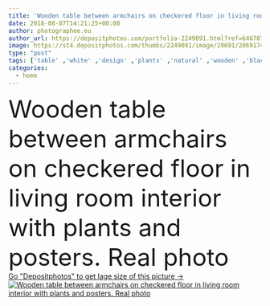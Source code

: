 ```yaml
---
title: 'Wooden table between armchairs on checkered floor in living room interior with plants and posters. Real photo'
date: 2018-08-07T14:21:25+00:00
author: photographee.eu
author_url: https://depositphotos.com/portfolio-2249091.html?ref=64678756
image: https://st4.depositphotos.com/thumbs/2249091/image/20691/206917498/api_thumb_450.jpg?forcejpeg=true
type: "post"
tags: ['table' ,'white' ,'design' ,'plants' ,'natural' ,'wooden' ,'black' ,'modern' ,'interior' ,'home' ,'flat' ,'furniture' ,'grey' ,'simple' ,'room' ,'floor' ,'contrast' ,'living' ,'apartment' ,'loft' ,'checkered' ,'minimal' ,'armchairs' ,'posters' ]
categories: 
  - home
---
```

<div aling="center">
            <font size="60"> Wooden table between armchairs on checkered floor in living room interior with plants and posters. Real photo</font>   
</div>
<div>
    <a href='https://st4.depositphotos.com/thumbs/2249091/image/20691/206917498/api_thumb_450.jpg?forcejpeg=true?ref=64678756' target=_blank > Go "Depositphotos" to get lage size of this picture ->
        <img href='https://st4.depositphotos.com/thumbs/2249091/image/20691/206917498/api_thumb_450.jpg?forcejpeg=true?ref=64678756' src='https://st4.depositphotos.com/2249091/20691/i/950/depositphotos_206917498-stock-photo-wooden-table-armchairs-checkered-floor.jpg?forcejpeg=true' alt='Wooden table between armchairs on checkered floor in living room interior with plants and posters. Real photo' >
    </a>
</div>
